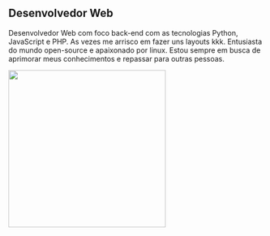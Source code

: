 ## Desenvolvedor Web

Desenvolvedor Web com foco back-end com as tecnologias Python, JavaScript e PHP. As vezes me arrisco em fazer uns layouts kkk. Entusiasta do mundo open-source e apaixonado por linux. Estou sempre em busca de aprimorar meus conhecimentos e repassar para outras pessoas.

<div>
<div>
    <!-- <img align="left" width="310px" src="https://media.giphy.com/media/VbnUQpnihPSIgIXuZv/giphy.gif"> -->
    <img align="left" width="310px" src="https://i.ytimg.com/vi/7kUJe0MwX90/maxresdefault.jpg">
</div>

<!--
<div style="margin-left: 350px;">
    <h4>Tecnologias:</h4>
    <ul style="list-style: none;">
        <li>
            <img src="img/python.png" width="25px"> Python
        </li>
        <li>
            <img src="img/php.png" width="25px"> PHP
        </li>
        <li>
            <img src="img/js.png" width="25px"> Javascript
        </li>
    </ul>
</div>
<div>

<div style="margin-left: 350px;">
    <h4>Redes Sociais</h4>
    <ul style="list-style: none;">
        <li>
            <img src="img/linkedin.png" width="25px"> <a href="https://www.linkedin.com/in/kastrowalker/" style="color: black">Linkedin</a>
        </li>
        <li>
            <img src="img/facebook.png" width="25px"> 
            <a href="https://www.facebook.com/profile.php?id=100006781810430" style="color: black">Facebook</a>
        </li>
        <li>
            <img src="img/twitter.png" width="25px"> 
            <a href="https://twitter.com/Kastro_walker" style="color: black">Twitter</a>
        </li>
        <li>
            <img src="img/twitch.png" width="25px"> 
            <a href="https://www.twitch.tv/kastr0walker" style="color: black">Twitch</a>
        </li>
        <li>
            <img src="img/site.png" width="25px"> 
            <a href="kastrowalker.github.io" style="color: black">site</a>
        </li>
    </ul>
</div>
-->
